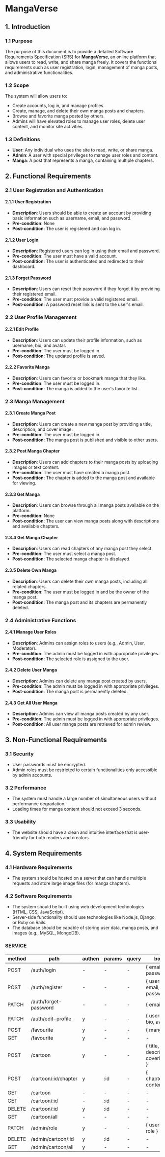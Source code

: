 # MangaVerse

## 1. Introduction

### 1.1 Purpose
The purpose of this document is to provide a detailed Software Requirements Specification (SRS) for **MangaVerse**, an online platform that allows users to read, write, and share manga freely. It covers the functional requirements such as user registration, login, management of manga posts, and administrative functionalities.

### 1.2 Scope
The system will allow users to:
- Create accounts, log in, and manage profiles.
- Create, manage, and delete their own manga posts and chapters.
- Browse and favorite manga posted by others.
- Admins will have elevated roles to manage user roles, delete user content, and monitor site activities.



### 1.3 Definitions
- **User**: Any individual who uses the site to read, write, or share manga.
- **Admin**: A user with special privileges to manage user roles and content.
- **Manga**: A post that represents a manga, containing multiple chapters.

## 2. Functional Requirements

### 2.1 User Registration and Authentication

#### 2.1.1 User Registration
- **Description**: Users should be able to create an account by providing basic information such as username, email, and password.
- **Pre-condition**: None
- **Post-condition**: The user is registered and can log in.

#### 2.1.2 User Login
- **Description**: Registered users can log in using their email and password.
- **Pre-condition**: The user must have a valid account.
- **Post-condition**: The user is authenticated and redirected to their dashboard.

#### 2.1.3 Forget Password
- **Description**: Users can reset their password if they forget it by providing their registered email.
- **Pre-condition**: The user must provide a valid registered email.
- **Post-condition**: A password reset link is sent to the user's email.

### 2.2 User Profile Management

#### 2.2.1 Edit Profile
- **Description**: Users can update their profile information, such as username, bio, and avatar.
- **Pre-condition**: The user must be logged in.
- **Post-condition**: The updated profile is saved.

#### 2.2.2 Favorite Manga
- **Description**: Users can favorite or bookmark manga that they like.
- **Pre-condition**: The user must be logged in.
- **Post-condition**: The manga is added to the user's favorite list.

### 2.3 Manga Management

#### 2.3.1 Create Manga Post
- **Description**: Users can create a new manga post by providing a title, description, and cover image.
- **Pre-condition**: The user must be logged in.
- **Post-condition**: The manga post is published and visible to other users.

#### 2.3.2 Post Manga Chapter
- **Description**: Users can add chapters to their manga posts by uploading images or text content.
- **Pre-condition**: The user must have created a manga post.
- **Post-condition**: The chapter is added to the manga post and available for viewing.

#### 2.3.3 Get Manga
- **Description**: Users can browse through all manga posts available on the platform.
- **Pre-condition**: None
- **Post-condition**: The user can view manga posts along with descriptions and available chapters.

#### 2.3.4 Get Manga Chapter
- **Description**: Users can read chapters of any manga post they select.
- **Pre-condition**: The user must select a manga post.
- **Post-condition**: The selected manga chapter is displayed.

#### 2.3.5 Delete Own Manga
- **Description**: Users can delete their own manga posts, including all related chapters.
- **Pre-condition**: The user must be logged in and be the owner of the manga post.
- **Post-condition**: The manga post and its chapters are permanently deleted.

### 2.4 Administrative Functions

#### 2.4.1 Manage User Roles
- **Description**: Admins can assign roles to users (e.g., Admin, User, Moderator).
- **Pre-condition**: The admin must be logged in with appropriate privileges.
- **Post-condition**: The selected role is assigned to the user.

#### 2.4.2 Delete User Manga
- **Description**: Admins can delete any manga post created by users.
- **Pre-condition**: The admin must be logged in with appropriate privileges.
- **Post-condition**: The manga post is permanently deleted.

#### 2.4.3 Get All User Manga
- **Description**: Admins can view all manga posts created by any user.
- **Pre-condition**: The admin must be logged in with appropriate privileges.
- **Post-condition**: All user manga posts are retrieved for admin review.

## 3. Non-Functional Requirements

### 3.1 Security
- User passwords must be encrypted.
- Admin roles must be restricted to certain functionalities only accessible by admin accounts.

### 3.2 Performance
- The system must handle a large number of simultaneous users without performance degradation.
- Loading times for manga content should not exceed 3 seconds.

### 3.3 Usability
- The website should have a clean and intuitive interface that is user-friendly for both readers and creators.

## 4. System Requirements

### 4.1 Hardware Requirements
- The system should be hosted on a server that can handle multiple requests and store large image files (for manga chapters).

### 4.2 Software Requirements
- The system should be built using web development technologies (HTML, CSS, JavaScript).
- Server-side functionality should use technologies like Node.js, Django, or Ruby on Rails.
- The database should be capable of storing user data, manga posts, and images (e.g., MySQL, MongoDB).

### SERVICE

| method  | path                            | authen | params | query | body                                      |
|---------|---------------------------------|--------|--------|-------|------------------------------------------|
| POST    | /auth/login                     | -      | -      | -     | { email, password }                      |
| POST    | /auth/register                  | -      | -      | -     | { username, email, password }            |
| PATCH   | /auth/forget-password           | -      | -      | -     | { email }                                |
| PATCH   | /auth/edit-profile              | y      | -      | -     | { username, bio, avatar }                |
| POST    | /favourite                      | y      | -      | -     | { mangaId }                              |
| GET     | /favourite                      | y      | -      | -     | -                                        |
| POST    | /cartoon                        | y      | -      | -     | { title, description, coverImage }       |
| POST    | /cartoon/:id/chapter            | y      | :id    | -     | { chapterTitle, content }                |
| GET     | /cartoon                        | -      | -      | -     | -                                        |
| GET     | /cartoon/:id                    | -      | :id    | -     | -                                        |
| DELETE  | /cartoon/:id                    | y      | :id    | -     | -                                        |
| GET     | /cartoon/all                    | -      | -      | -     | -                                        |
| PATCH   | /admin/role                     | y      | -      | -     | { userId, role }                         |
| DELETE  | /admin/cartoon/:id              | y      | :id    | -     | -                                        |
| GET     | /admin/cartoon/all              | y      | -      | -     | -                                        |
